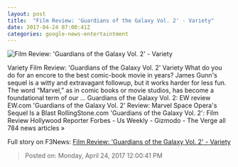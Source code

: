 ```yaml
---
layout: post
title:  "Film Review: 'Guardians of the Galaxy Vol. 2' - Variety"
date: 2017-04-24 07:00:41Z
categories: google-news-entertaintment
---
```


![Film Review: 'Guardians of the Galaxy Vol. 2' - Variety](https://pmcvariety.files.wordpress.com/2017/04/guardians-of-the-galaxy-vol-2-6.jpg?w=1000&h=562&crop=1)

Variety Film Review: 'Guardians of the Galaxy Vol. 2' Variety What do you do for an encore to the best comic-book movie in years? James Gunn's sequel is a witty and extravagant followup, but it works harder for less fun. The word “Marvel,” as in comic books or movie studios, has become a foundational term of our ... Guardians of the Galaxy Vol. 2: EW review EW.com 'Guardians of the Galaxy Vol. 2' Review: Marvel Space Opera's Sequel Is a Blast RollingStone.com 'Guardians of the Galaxy Vol. 2': Film Review Hollywood Reporter Forbes - Us Weekly - Gizmodo - The Verge all 784 news articles »


Full story on F3News: [Film Review: 'Guardians of the Galaxy Vol. 2' - Variety](http://www.f3nws.com/n/EV3nr)

> Posted on: Monday, April 24, 2017 12:00:41 PM
